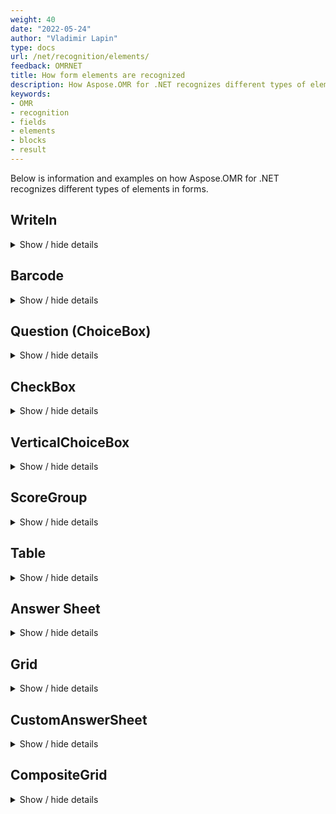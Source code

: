 ```yaml
---
weight: 40
date: "2022-05-24"
author: "Vladimir Lapin"
type: docs
url: /net/recognition/elements/
feedback: OMRNET
title: How form elements are recognized
description: How Aspose.OMR for .NET recognizes different types of elements in forms.
keywords:
- OMR
- recognition
- fields
- elements
- blocks
- result
---
```


Below is information and examples on how Aspose.OMR for .NET recognizes different types of elements in forms.

## WriteIn

<details>
<summary>Show / hide details</summary>

- [Text markup](/omr/txt-markup/write_in/)
- [JSON markup](/omr/json-markup/writein/)

### Mapping

The image of the **WriteIn** field is stored as `System.Drawing.Bitmap` object in `Images` collection. It does not appear in CSV / JSON / XML [recognition results](/omr/net/recognition/save/).

### Example

See [Processing write-in fields](/omr/net/recognition/write-in/) for details.

</details>

## Barcode

<details>
<summary>Show / hide details</summary>

- [Text markup](/omr/txt-markup/elements-barcode/)
- [JSON markup](/omr/json-markup/elements-barcode/)

### Mapping

Recognition result | Value
------------------ | -----
Element Name | `name` property of the **Barcode** element.
Value | Decoded barcode.

### Example

```
Element Name,Value,
QR code,“https://products.aspose.com/omr/net/"
```

</details>

## Question (ChoiceBox)

<details>
<summary>Show / hide details</summary>

- [Text markup](/omr/txt-markup/question/)
- [JSON markup](/omr/json-markup/choicebox/)

### Mapping

Recognition result | Value
------------------ | -----
Element Name | `Question{number}`
Value | Marked bubbles, separated by commas.

### Example

```
Element Name,Value,
Question1,"A,C"
```

</details>

## CheckBox

<details>
<summary>Show / hide details</summary>

- [Text markup](/omr/txt-markup/checkbox/)
- [JSON markup](/omr/json-markup/checkbox/)

### Mapping

Recognition result | Value
------------------ | -----
Element Name | `name` property of the **CheckBox** element.
Value | Marked boxes, separated by commas.

### Example

```
Element Name,Value,
Food preference:,"Vegan,Low-carb"
```

</details>

## VerticalChoiceBox

<details>
<summary>Show / hide details</summary>

- [Text markup](/omr/txt-markup/vertical_choicebox/)
- [JSON markup](/omr/json-markup/verticalchoicebox/)

### Mapping

Recognition result | Value
------------------ | -----
Element Name | `name` property of the **VerticalChoiceBox** element.
Value | Marked answers, separated by commas.

### Example

```
Element Name,Value,
Definition,"1"
```

</details>


## ScoreGroup

<details>
<summary>Show / hide details</summary>

- [Text markup](/omr/txt-markup/score_group/)
- [JSON markup](/omr/json-markup/scoregroup/)

### Mapping

Recognition result | Value
------------------ | -----
Element Name | <ul><li>For each **ScoreQuestion** element, an entry with `name` property of **ScoreQuestion** element is added.</li><li>For each **ScoreQuestion** element, an entry with `name` property of **ScoreQuestion** element and `_total` suffix is added.</li><li>For the entire **ScoreGroup** element, the entry with `name` property of **ScoreGroup** element and `_total` suffix is added.</li></ul>
Value | <ul><li>Marked evaluation criteria for each **ScoreQuestion** element, separated by commas.</li><li>Aggregated score for each **ScoreQuestion** element.</li><li>Total score for the entire **ScoreGroup** element.</li></ul>

### Example

```
Element Name,Value,
How would you rate our services?,"The staff was friendly and helpful,Management was available to solve problems"
How would you rate our services?_total,"3"
Satisfaction survey_total,"3"
```

</details>

## Table

<details>
<summary>Show / hide details</summary>

- [Text markup](/omr/txt-markup/table/)
- [JSON markup](/omr/json-markup/table/)

### Mapping

Recognition result | Value
------------------ | -----
Element Name | `name` property of each **Question** element.
Value | Marked answer text.

### Example

```
Element Name,Value,
Are you satisfied with Aspose.OMR for .NET performance?,"I don't know"
Are you satisfied with Aspose.OMR for .NET recognition accuracy?,"Yes"
Is Aspose.OMR for .NET easy to use?,"Yes"
```

</details>

## Answer Sheet

<details>
<summary>Show / hide details</summary>

- [Text markup](/omr/txt-markup/answer_sheet/)
- [JSON markup](/omr/json-markup/answersheet/)

### Mapping

Recognition result | Value
------------------ | -----
Element Name | `name` property of each **Question** element followed by the question number.
Value | Answer.

### Example

```
Element Name,Value,
Exam1,"C"
Exam2,"A"
Exam3,"D"
Exam4,"E"
Exam5,"B"
Exam6,"B"
Exam7,"B"
Exam8,"E"
Exam9,"A"
Exam10,"C"
Exam11,"D"
Exam12,"B"
Exam13,"D"
Exam14,"E"
Exam15,"A"
```

</details>

## Grid

<details>
<summary>Show / hide details</summary>

- [Text markup](/omr/txt-markup/grid/)
- [JSON markup](/omr/json-markup/grid/)

### Mapping

Recognition result | Value
------------------ | -----
Element Name | `name` property of the **Grid** element.
Value | Numbers from each marked bubble merged into a single number. If more than one bubble is marked per row / column, all marked numbers are merged into the result.

### Example

```
Element Name,Value,
Phone number,"1234567"
```

</details>

## CustomAnswerSheet

<details>
<summary>Show / hide details</summary>

- [Text markup](/omr/txt-markup/custom_answer_sheet/)
- [JSON markup](/omr/json-markup/customanswersheet/)

### Mapping

Recognition result | Value
------------------ | -----
Element Name | `name` property of the **CustomAnswerSheet** element followed by underscore and the question number.
Value | Answer.

### Example

```
Element Name,Value,
Example_1,"A"
Example_2,"C"
Example_3,"D"
Example_4,"C"
Example_5,"B"
Example_6,"A"
Example_7,"A"
Example_8,"C"
Example_9,"D"
Example_10,"D"
Example_11,"B"
Example_12,"B"
Example_13,"A"
Example_14,"D"
Example_15,"C"
```

</details>

## CompositeGrid

<details>
<summary>Show / hide details</summary>

- [Text markup](/omr/txt-markup/composite_grid/)
- [JSON markup](/omr/json-markup/compositegrid/)

### Mapping

Recognition result | Value
------------------ | -----
Element Name | `name` property of the **CompositeGrid** element.
Value | Symbols from each marked bubble merged into a single value. If more than one bubble are marked per row / column, an error is written into the results.

### Example

```
Element Name,Value,
Security word 1,"SECRET"
Security word 2,"ERROR: Multiple marks per symbol"
```

</details>
